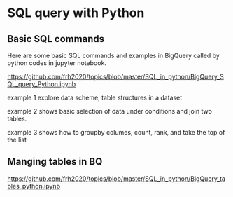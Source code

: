 # SQL query with Python

## Basic SQL commands

Here are some basic SQL commands and examples in BigQuery called by python codes in jupyter notebook. 

https://github.com/frh2020/topics/blob/master/SQL_in_python/BigQuery_SQL_query_Python.ipynb

example 1 explore data scheme, table structures in a dataset

example 2 shows basic selection of data under conditions and join two tables.

example 3 shows how to groupby columes, count, rank, and take the top of the list

## Manging tables in BQ

https://github.com/frh2020/topics/blob/master/SQL_in_python/BigQuery_tables_python.ipynb
